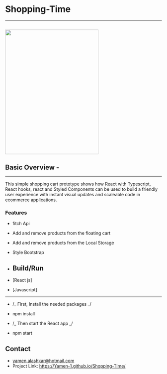 # Shopping-Time
---

## <img src="https://encrypted-tbn0.gstatic.com/images?q=tbn:ANd9GcSHHbsXmTau_3ZwiyuWa4MkX88FIX9KfJHeZA&usqp=CAU" width="300" height="400">

## Basic Overview -

---

This simple shopping cart prototype shows how React with Typescript, React hooks, react and Styled Components can be used to build a friendly user experience with instant visual updates and scaleable code in ecommerce applications.

### Features

- fitch Api
- Add and remove products from the floating cart
- Add and remove products from the Local Storage
- Style Bootstrap

- ## Build/Run
- [React js]
- [Javascript]

---

- /_ First, Install the needed packages _/
- npm install

- /_ Then start the React app _/
- npm start

## Contact

- yamen.alashkar@hotmail.com
- Project Link: https://Yamen-1.github.io/Shopping-Time/
